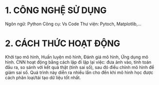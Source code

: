 # 1. CÔNG NGHỆ SỬ DỤNG
Ngôn ngữ: Python
Công cụ: Vs Code
Thư viện: Pytoch, Matplotlib,...
# 2. CÁCH THỨC HOẠT ĐỘNG
Khởi tạo mô hình, Huấn luyện mô hình,  Đánh giá mô hình, Ứng dụng mô hình.
CNN hoạt động bằng cách lặp đi lặp lại việc: đưa ảnh vào, tính toán đầu ra, so sánh với kết quả thật (tính sai số), sau đó điều chỉnh mô hình để giảm sai số. Quá trình này diễn ra nhiều lần cho đến khi mô hình học được cách phân loại/tái tạo dữ liệu tốt nhất.


